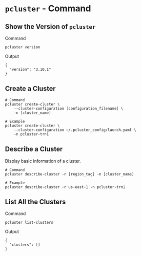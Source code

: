 # `pcluster` - Command

## Show the Version of `pcluster`

Command

```shell
pcluster version
```

Output

```text
{
  "version": "3.10.1"
}
```

## Create a Cluster

```shell
# Command
pcluster create-cluster \
    --cluster-configuration [configuration_filename] \
    -n [cluster_name]

# Example
pcluster create-cluster \
    --cluster-configuration ~/.pcluster_config/launch.yaml \
    -n pcluster-trn1
```

## Describe a Cluster

Display basic information of a cluster.

```shell
# Command
pcluster describe-cluster -r [region_tag] -n [cluster_name]

# Example
pcluster describe-cluster -r us-east-1 -n pcluster-trn1
```

## List All the Clusters

Command

```shell
pcluster list-clusters
```

Output

```text
{
  "clusters": []
}
```
